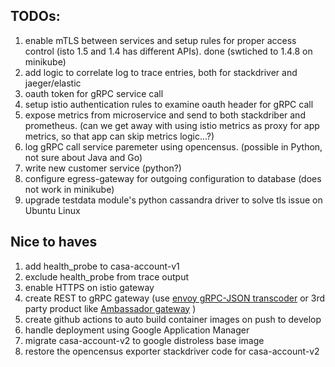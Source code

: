 ## TODOs:
1. enable mTLS between services and setup rules for proper access control (isto 1.5 and 1.4 has different APIs). done (swtiched to 1.4.8 on minikube)
2. add logic to correlate log to trace entries, both for stackdriver and jaeger/elastic
3. oauth token for gRPC service call
4. setup istio authentication rules to examine oauth header for gRPC call
5. expose metrics from microservice and send to both stackdriber and prometheus. (can we get away with using istio metrics as proxy for app metrics, so that app can skip metrics logic...?)
6. log gRPC call service paremeter using opencensus. (possible in Python, not sure about Java and Go)
7. write new customer service (python?)
8. configure egress-gateway for outgoing configuration to database (does not work in minikube)
9. upgrade testdata module's python cassandra driver to solve tls issue on Ubuntu Linux

## Nice to haves
1. add health_probe to casa-account-v1
2. exclude health_probe from trace output
3. enable HTTPS on istio gateway
4. create REST to gRPC gateway (use [envoy gRPC-JSON transcoder](https://www.envoyproxy.io/docs/envoy/latest/configuration/http/http_filters/grpc_json_transcoder_filter) or 3rd party product like [Ambassador gateway](https://www.getambassador.io/) )
5. create github actions to auto build container images on push to develop
6. handle deployment using Google Application Manager
7. migrate casa-account-v2 to google distroless base image
8. restore the opencensus exporter stackdriver code for casa-account-v2


